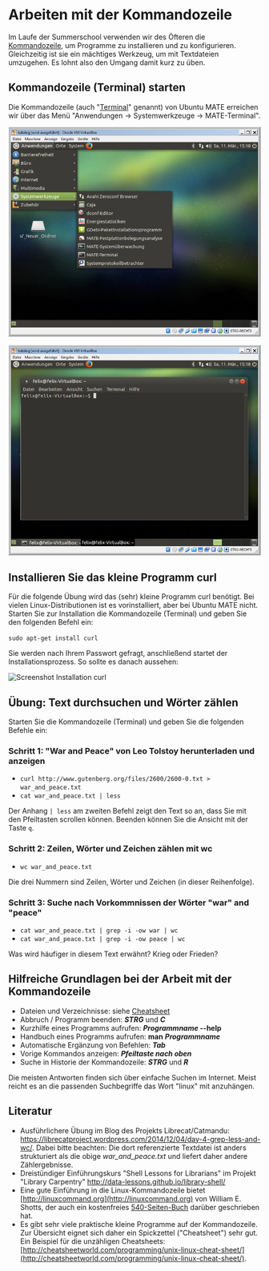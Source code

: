# Arbeiten mit der Kommandozeile

Im Laufe der Summerschool verwenden wir des Öfteren die [Kommandozeile](https://de.wikipedia.org/wiki/Kommandozeile), um Programme zu installieren und zu konfigurieren. Gleichzeitig ist sie ein mächtiges Werkzeug, um mit Textdateien umzugehen. Es lohnt also den Umgang damit kurz zu üben.

## Kommandozeile (Terminal) starten

Die Kommandozeile (auch "[Terminal](https://wiki.ubuntuusers.de/Terminal/)" genannt) von Ubuntu MATE erreichen wir über das Menü "Anwendungen -> Systemwerkzeuge -> MATE-Terminal".

![Screenshot Terminal starten](/images/screenshot-terminal-starten.png)

![Screenshot Terminal geöffnet](/images/screenshot-terminal.png)

## Installieren Sie das kleine Programm curl

Für die folgende Übung wird das (sehr) kleine Programm curl benötigt. Bei vielen Linux-Distributionen ist es vorinstalliert, aber bei Ubuntu MATE nicht. Starten Sie zur Installation die Kommandozeile (Terminal) und geben Sie den folgenden Befehl ein:

```sudo apt-get install curl```

Sie werden nach Ihrem Passwort gefragt, anschließend startet der Installationsprozess. So sollte es danach aussehen:

![Screenshot Installation curl](/images/screenshot-curl-installieren.png)

## Übung: Text durchsuchen und Wörter zählen

Starten Sie die Kommandozeile (Terminal) und geben Sie die folgenden Befehle ein:

### Schritt 1: "War and Peace" von Leo Tolstoy herunterladen und anzeigen
* ```curl http://www.gutenberg.org/files/2600/2600-0.txt > war_and_peace.txt```
* ```cat war_and_peace.txt | less```

Der Anhang ```| less``` am zweiten Befehl zeigt den Text so an, dass Sie mit den Pfeiltasten scrollen können. Beenden können Sie die Ansicht mit der Taste ```q```.

### Schritt 2: Zeilen, Wörter und Zeichen zählen mit wc
* ```wc war_and_peace.txt```

Die drei Nummern sind Zeilen, Wörter und Zeichen (in dieser Reihenfolge).

### Schritt 3: Suche nach Vorkommnissen der Wörter "war" and "peace"
* ```cat war_and_peace.txt | grep -i -ow war | wc```
* ```cat war_and_peace.txt | grep -i -ow peace | wc```

Was wird häufiger in diesem Text erwähnt? Krieg oder Frieden?

## Hilfreiche Grundlagen bei der Arbeit mit der Kommandozeile

* Dateien und Verzeichnisse: siehe [Cheatsheet](http://cheatsheetworld.com/programming/unix-linux-cheat-sheet/)
* Abbruch / Programm beenden: ***STRG*** und ***C***
* Kurzhilfe eines Programms aufrufen: ***Programmname* --help**
* Handbuch eines Programms aufrufen: **man** ***Programmname***
* Automatische Ergänzung von Befehlen: ***Tab***
* Vorige Kommandos anzeigen: ***Pfeiltaste nach oben***
* Suche in Historie der Kommandozeile: ***STRG*** und ***R***

Die meisten Antworten finden sich über einfache Suchen im Internet. Meist reicht es an die passenden Suchbegriffe das Wort "linux" mit anzuhängen.

## Literatur

* Ausführlichere Übung im Blog des Projekts Librecat/Catmandu: https://librecatproject.wordpress.com/2014/12/04/day-4-grep-less-and-wc/. Dabei bitte beachten: Die dort referenzierte Textdatei ist anders strukturiert als die obige *war_and_peace.txt* und liefert daher andere Zählergebnisse.
* Dreistündiger Einführungskurs "Shell Lessons for Librarians" im Projekt "Library Carpentry" http://data-lessons.github.io/library-shell/
* Eine gute Einführung in die Linux-Kommandozeile bietet [http://linuxcommand.org](http://linuxcommand.org) von William E. Shotts, der auch ein kostenfreies [540-Seiten-Buch](http://linuxcommand.org/tlcl.php) darüber geschrieben hat.
* Es gibt sehr viele praktische kleine Programme auf der Kommandozeile. Zur Übersicht eignet sich daher ein Spickzettel ("Cheatsheet") sehr gut. Ein Beispiel für die unzähligen Cheatsheets: [http://cheatsheetworld.com/programming/unix-linux-cheat-sheet/](http://cheatsheetworld.com/programming/unix-linux-cheat-sheet/).
